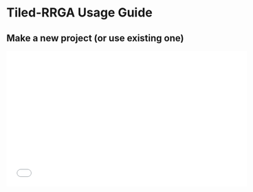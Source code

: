 # Tiled-RRGA Usage Guide

## Make a new project (or use existing one)
<iframe width="560" height="315" src="./recordings/new_project" frameborder="0" allowfullscreen></iframe>